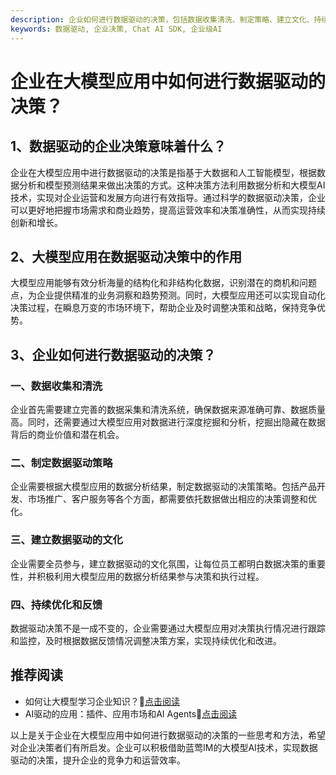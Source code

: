 ```yaml
---
description: 企业如何进行数据驱动的决策，包括数据收集清洗、制定策略、建立文化、持续优化等步骤。
keywords: 数据驱动, 企业决策, Chat AI SDK, 企业级AI
---
```

# 企业在大模型应用中如何进行数据驱动的决策？

## 1、数据驱动的企业决策意味着什么？

企业在大模型应用中进行数据驱动的决策是指基于大数据和人工智能模型，根据数据分析和模型预测结果来做出决策的方式。这种决策方法利用数据分析和大模型AI技术，实现对企业运营和发展方向进行有效指导。通过科学的数据驱动决策，企业可以更好地把握市场需求和商业趋势，提高运营效率和决策准确性，从而实现持续创新和增长。

## 2、大模型应用在数据驱动决策中的作用

大模型应用能够有效分析海量的结构化和非结构化数据，识别潜在的商机和问题点，为企业提供精准的业务洞察和趋势预测。同时，大模型应用还可以实现自动化决策过程，在瞬息万变的市场环境下，帮助企业及时调整决策和战略，保持竞争优势。

## 3、企业如何进行数据驱动的决策？

### 一、数据收集和清洗
企业首先需要建立完善的数据采集和清洗系统，确保数据来源准确可靠、数据质量高。同时，还需要通过大模型应用对数据进行深度挖掘和分析，挖掘出隐藏在数据背后的商业价值和潜在机会。

### 二、制定数据驱动策略
企业需要根据大模型应用的数据分析结果，制定数据驱动的决策策略。包括产品开发、市场推广、客户服务等各个方面，都需要依托数据做出相应的决策调整和优化。

### 三、建立数据驱动的文化
企业需要全员参与，建立数据驱动的文化氛围，让每位员工都明白数据决策的重要性，并积极利用大模型应用的数据分析结果参与决策和执行过程。

### 四、持续优化和反馈
数据驱动决策不是一成不变的，企业需要通过大模型应用对决策执行情况进行跟踪和监控，及时根据数据反馈情况调整决策方案，实现持续优化和改进。

## 推荐阅读

- 如何让大模型学习企业知识？🔗[点击阅读](https://www.example.com/learn-enterprise-knowledge.html)
- AI驱动的应用：插件、应用市场和AI Agents🔗[点击阅读](https://www.example.com/AI-Powered-Applications-Plugins-App-Store-and-AI-Agents.html)

以上是关于企业在大模型应用中如何进行数据驱动的决策的一些思考和方法，希望对企业决策者们有所启发。企业可以积极借助蓝莺IM的大模型AI技术，实现数据驱动的决策，提升企业的竞争力和运营效率。